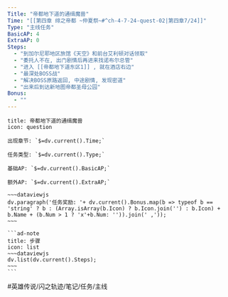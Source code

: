 ```yaml
---
Title: "帝都地下道的通缉魔兽"
Time: "[[第四章 绯之帝都 ~仲夏祭~#^ch-4-7-24-quest-02|第四章7/24]]"
Type: "主线任务"
BasicAP: 4
ExtraAP: 0
Steps: 
  - "到加尔尼耶地区旅馆《天空》和前台艾利顿对话领取"
  - "委托人不在, 出门剧情后再进来找诺布尔总管"
  - "进入 [[帝都地下道东区1]] , 就在酒店右边"
  - "最深处BOSS战"
  - "解决BOSS原路返回, 中途剧情, 发现密道"
  - "出来后到达新地图帝都圣母公园"
Bonus: 
  - ""
---
```

`````ad-success
title: 帝都地下道的通缉魔兽
icon: question

出现章节: `$=dv.current().Time;`

任务类型: `$=dv.current().Type;`

基础AP: `$=dv.current().BasicAP;`

额外AP: `$=dv.current().ExtraAP;`

~~~dataviewjs
dv.paragraph('任务奖励: '+ dv.current().Bonus.map(b => typeof b == 'string' ? b : (Array.isArray(b.Icon) ? b.Icon.join('') : b.Icon) + b.Name + (b.Num > 1 ? 'x'+b.Num: '')).join(' ,'));
~~~

```ad-note
title: 步骤
icon: list
~~~dataviewjs
dv.list(dv.current().Steps);
~~~
```
`````

#英雄传说/闪之轨迹/笔记/任务/主线